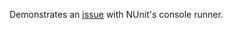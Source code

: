 Demonstrates an [issue](https://github.com/nunit/nunit-console/issues/667) with NUnit's console runner.
